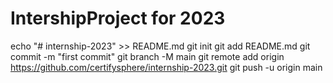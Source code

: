 # IntershipProject for 2023


echo "# internship-2023" >> README.md
git init
git add README.md
git commit -m "first commit"
git branch -M main
git remote add origin https://github.com/certifysphere/internship-2023.git
git push -u origin main
